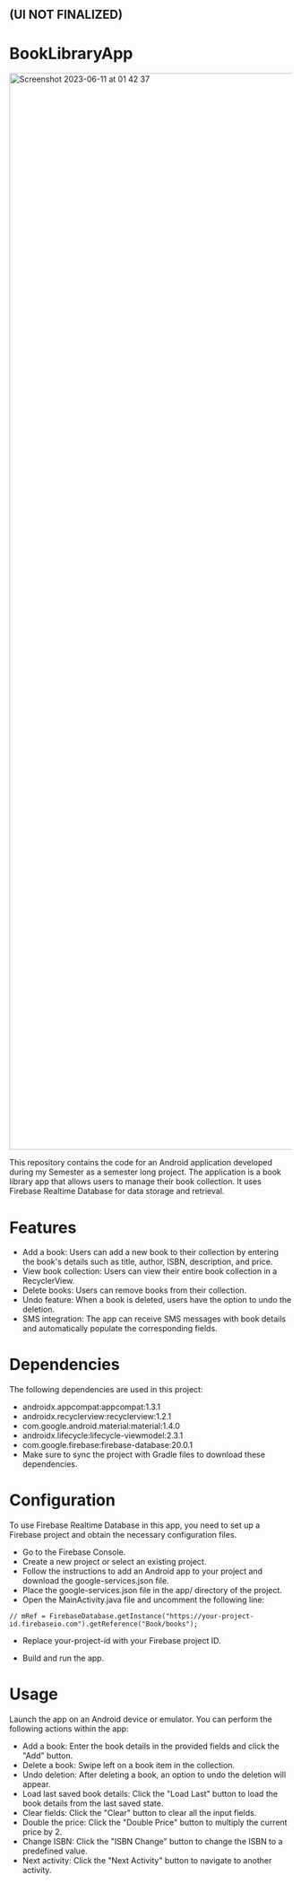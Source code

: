 ## (UI NOT FINALIZED)

# BookLibraryApp 

<img width="1920" alt="Screenshot 2023-06-11 at 01 42 37" src="https://github.com/krooldonutz/BookLibraryApp/assets/26025886/bf4c0802-1a36-45a1-a765-9f7bfe4afcbf">

This repository contains the code for an Android application developed during my Semester as a semester long project. The application is a book library app that allows users to manage their book collection. It uses Firebase Realtime Database for data storage and retrieval.

# Features

- Add a book: Users can add a new book to their collection by entering the book's details such as title, author, ISBN, description, and price.
- View book collection: Users can view their entire book collection in a RecyclerView.
- Delete books: Users can remove books from their collection.
- Undo feature: When a book is deleted, users have the option to undo the deletion.
- SMS integration: The app can receive SMS messages with book details and automatically populate the corresponding fields.

 # Dependencies

The following dependencies are used in this project:

- androidx.appcompat:appcompat:1.3.1
- androidx.recyclerview:recyclerview:1.2.1
- com.google.android.material:material:1.4.0
- androidx.lifecycle:lifecycle-viewmodel:2.3.1
- com.google.firebase:firebase-database:20.0.1
- Make sure to sync the project with Gradle files to download these dependencies.

# Configuration

To use Firebase Realtime Database in this app, you need to set up a Firebase project and obtain the necessary configuration files.

- Go to the Firebase Console.
- Create a new project or select an existing project.
- Follow the instructions to add an Android app to your project and download the google-services.json file.
- Place the google-services.json file in the app/ directory of the project.
- Open the MainActivity.java file and uncomment the following line:
```
// mRef = FirebaseDatabase.getInstance("https://your-project-id.firebaseio.com").getReference("Book/books");

```
- Replace your-project-id with your Firebase project ID.

- Build and run the app.

# Usage

Launch the app on an Android device or emulator. You can perform the following actions within the app:

- Add a book: Enter the book details in the provided fields and click the "Add" button.
- Delete a book: Swipe left on a book item in the collection.
- Undo deletion: After deleting a book, an option to undo the deletion will appear.
- Load last saved book details: Click the "Load Last" button to load the book details from the last saved state.
- Clear fields: Click the "Clear" button to clear all the input fields.
- Double the price: Click the "Double Price" button to multiply the current price by 2.
- Change ISBN: Click the "ISBN Change" button to change the ISBN to a predefined value.
- Next activity: Click the "Next Activity" button to navigate to another activity.



